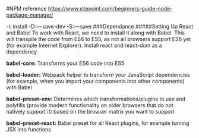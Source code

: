 #NPM reference
https://www.sitepoint.com/beginners-guide-node-package-manager/

-i: install
-D: — save-dev
-S: — save
###Dependance
#####Setting Up React and Babel
To work with React, we need to install it along with Babel. This will transpile the code from ES6 to ES5, as not all browsers support ES6 yet (for example Internet Explorer).
Install react and react-dom as a dependency

**babel-core:** Transforms your ES6 code into ES5

**babel-loader:** Webpack helper to transform your JavaScript dependencies (for example, when you import your components into other components) with Babel

**babel-preset-env:** Determines which transformations/plugins to use and polyfills (provide modern functionality on older browsers that do not natively support it) based on the browser matrix you want to support

**babel-preset-react:** Babel preset for all React plugins, for example turning JSX into functions